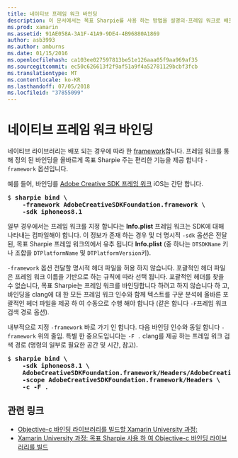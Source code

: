 ```yaml
---
title: 네이티브 프레임 워크 바인딩
description: 이 문서에서는 목표 Sharpie를 사용 하는 방법을 설명의-프레임 워크로 배포 프레임 워크 라이브러리에 대 한 바인딩을 만들 수 있습니다.
ms.prod: xamarin
ms.assetid: 91AE058A-3A1F-41A9-9DE4-4B96880A1869
author: asb3993
ms.author: amburns
ms.date: 01/15/2016
ms.openlocfilehash: ca103ee027597813be51e126aaa05f9aa969af35
ms.sourcegitcommit: ec50c626613f2f9af51a9f4a52781129bcbf3fcb
ms.translationtype: MT
ms.contentlocale: ko-KR
ms.lasthandoff: 07/05/2018
ms.locfileid: "37855099"
---
```

# <a name="binding-native-frameworks"></a>네이티브 프레임 워크 바인딩

네이티브 라이브러리는 배포 되는 경우에 따라 한 [framework](https://developer.apple.com/library/mac/documentation/MacOSX/Conceptual/BPFrameworks/Concepts/WhatAreFrameworks.html)합니다. 프레임 워크를 통해 정의 된 바인딩을 올바르게 목표 Sharpie 주는 편리한 기능을 제공 합니다 `-framework` 옵션입니다.

예를 들어, 바인딩를 [Adobe Creative SDK 프레임 워크](https://creativesdk.adobe.com/downloads.html) iOS는 간단 합니다.

<pre>$ <b>sharpie bind \
    -framework AdobeCreativeSDKFoundation.framework \
    -sdk iphoneos8.1</b></pre>

일부 경우에서는 프레임 워크를 지정 합니다는 **Info.plist** 프레임 워크는 SDK에 대해 나타내는 컴파일해야 합니다. 이 정보가 존재 하는 경우 및 더 명시적 `-sdk` 옵션은 전달 된, 목표 Sharpie 프레임 워크의에서 유추 됩니다 **Info.plist** (중 하나는 `DTSDKName` 키나 조합을 `DTPlatformName` 및 `DTPlatformVersion`키).

`-framework` 옵션 전달할 명시적 헤더 파일을 허용 하지 않습니다. 포괄적인 헤더 파일은 프레임 워크 이름을 기반으로 하는 규칙에 따라 선택 됩니다. 포괄적인 헤더를 찾을 수 없습니다, 목표 Sharpie는 프레임 워크를 바인딩합니다 하려고 하지 않습니다 하 고, 바인딩을 clang에 대 한 모든 프레임 워크 인수와 함께 텍스트를 구문 분석에 올바른 포괄적인 헤더 파일을 제공 하 여 수동으로 수행 해야 합니다 (같은 합니다 `-F`프레임 워크 검색 경로 옵션).

내부적으로 지정 `-framework` 바로 가기 인 합니다. 다음 바인딩 인수와 동일 합니다 `-framework` 위의 줄임.
특별 한 중요도입니다는 `-F .` clang를 제공 하는 프레임 워크 검색 경로 (명령의 일부로 필요한 공간 및 시간, 참고).

<pre>$ <b>sharpie bind \
    -sdk iphoneos8.1 \
    AdobeCreativeSDKFoundation.framework/Headers/AdobeCreativeSDKFoundation.h \
    -scope AdobeCreativeSDKFoundation.framework/Headers \
    -c -F .</b></pre>

## <a name="related-links"></a>관련 링크

- [Objective-c 바인딩 라이브러리를 빌드할 Xamarin University 과정:](https://university.xamarin.com/classes/track/all#building-an-objective-c-bindings-library)
- [Xamarin University 과정: 목표 Sharpie 사용 하 여 Objective-c 바인딩 라이브러리를 빌드](https://university.xamarin.com/classes/track/all#build-an-objective-c-bindings-library-with-objective-sharpie)

